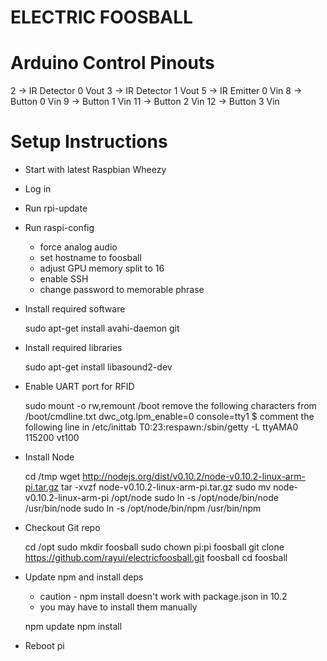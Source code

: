 ELECTRIC FOOSBALL
=================

# Arduino Control Pinouts

2 -> IR Detector 0 Vout
3 -> IR Detector 1 Vout
5 -> IR Emitter 0 Vin
8 -> Button 0 Vin
9 -> Button 1 Vin
11 -> Button 2 Vin
12 -> Button 3 Vin


Setup Instructions
==================

* Start with latest Raspbian Wheezy
* Log in
* Run rpi-update
* Run raspi-config
	- force analog audio
	- set hostname to foosball
	- adjust GPU memory split to 16
	- enable SSH
	- change password to memorable phrase
* Install required software

	sudo apt-get install avahi-daemon git

* Install required libraries

	sudo apt-get install libasound2-dev

* Enable UART port for RFID

	sudo mount -o rw,remount /boot
	remove the following characters from /boot/cmdline.txt
	dwc_otg.lpm_enable=0 console=tty1 $
	comment the following line in /etc/inittab
	T0:23:respawn:/sbin/getty -L ttyAMA0 115200 vt100

* Install Node

	cd /tmp
	wget http://nodejs.org/dist/v0.10.2/node-v0.10.2-linux-arm-pi.tar.gz
	tar -xvzf node-v0.10.2-linux-arm-pi.tar.gz
	sudo mv node-v0.10.2-linux-arm-pi /opt/node
	sudo ln -s  /opt/node/bin/node /usr/bin/node
	sudo ln -s  /opt/node/bin/npm /usr/bin/npm

* Checkout Git repo

	cd /opt
	sudo mkdir foosball
	sudo chown pi:pi foosball
	git clone https://github.com/rayui/electricfoosball.git foosball
	cd foosball

* Update npm and install deps
	* caution - npm install doesn't work with package.json in 10.2
	* you may have to install them manually

	npm update
	npm install 

* Reboot pi


